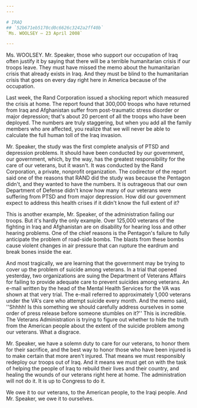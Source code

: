```yaml
---
---

# IRAQ
## `52b671eb5170cd0c6626c3242a2ff40b`
`Ms. WOOLSEY — 23 April 2008`

---
```



Ms. WOOLSEY. Mr. Speaker, those who support our occupation of Iraq 
often justify it by saying that there will be a terrible humanitarian 
crisis if our troops leave. They must have missed the memo about the 
humanitarian crisis that already exists in Iraq. And they must be blind 
to the humanitarian crisis that goes on every day right here in America 
because of the occupation.

Last week, the Rand Corporation issued a shocking report which 
measured the crisis at home. The report found that 300,000 troops who 
have returned from Iraq and Afghanistan suffer from post-traumatic 
stress disorder or major depression; that's about 20 percent of all the 
troops who have been deployed. The numbers are truly staggering, but 
when you add all the family members who are affected, you realize that 
we will never be able to calculate the full human toll of the Iraq 
invasion.

Mr. Speaker, the study was the first complete analysis of PTSD and 
depression problems. It should have been conducted by our government, 
our government, which, by the way, has the greatest responsibility for 
the care of our veterans, but it wasn't. It was conducted by the Rand 
Corporation, a private, nonprofit organization. The codirector of the 
report said one of the reasons that RAND did the study was because the 
Pentagon didn't, and they wanted to have the numbers. It is outrageous 
that our own Department of Defense didn't know how many of our veterans 
were suffering from PTSD and from major depression. How did our 
government expect to address this health crises if it didn't know the 
full extent of it?

This is another example, Mr. Speaker, of the administration failing 
our troops. But it's hardly the only example. Over 125,000 veterans of 
the fighting in Iraq and Afghanistan are on disability for hearing loss 
and other hearing problems. One of the chief reasons is the Pentagon's 
failure to fully anticipate the problem of road-side bombs. The blasts 
from these bombs cause violent changes in air pressure that can rupture 
the eardrum and break bones inside the ear.

And most tragically, we are learning that the government may be 
trying to cover up the problem of suicide among veterans. In a trial 
that opened yesterday, two organizations are suing the Department of 
Veterans Affairs for failing to provide adequate care to prevent 
suicides among veterans. An e-mail written by the head of the Mental 
Health Services for the VA was shown at that very trial. The e-mail 
referred to approximately 1,000 veterans under the VA's care who 
attempt suicide every month. And the memo said, ''Shhhh! Is this 
something we should carefully address ourselves in some order of press 
release before someone stumbles on it?'' This is incredible. The 
Veterans Administration is trying to figure out whether to hide the 
truth from the American people about the extent of the suicide problem 
among our veterans. What a disgrace.

Mr. Speaker, we have a solemn duty to care for our veterans, to honor 
them for their sacrifice, and the best way to honor those who have been 
injured is to make certain that more aren't injured. That means we must 
responsibly redeploy our troops out of Iraq. And it means we must get 
on with the task of helping the people of Iraq to rebuild their lives 
and their country, and healing the wounds of our veterans right here at 
home. The administration will not do it. It is up to Congress to do it.

We owe it to our veterans, to the American people, to the Iraqi 
people. And Mr. Speaker, we owe it to ourselves.
